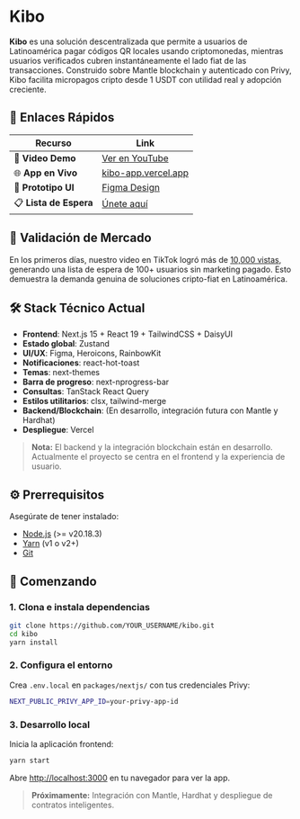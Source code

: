 # Kibo

**Kibo** es una solución descentralizada que permite a usuarios de Latinoamérica pagar códigos QR locales usando criptomonedas, mientras usuarios verificados cubren instantáneamente el lado fiat de las transacciones. Construido sobre Mantle blockchain y autenticado con Privy, Kibo facilita micropagos cripto desde 1 USDT con utilidad real y adopción creciente.

## 🔗 Enlaces Rápidos

| Recurso                | Link                                                                                                                                                                                                                         |
| ---------------------- | ---------------------------------------------------------------------------------------------------------------------------------------------------------------------------------------------------------------------------- |
| 🚀 **Video Demo**      | [Ver en YouTube](https://www.youtube.com/watch?v=cRYuQf6sPX4)                                                                                                                                                                |
| 🌐 **App en Vivo**     | [kibo-app.vercel.app](https://kibo-app.vercel.app/)                                                                                                                                                                          |
| 🎨 **Prototipo UI**    | [Figma Design](https://www.figma.com/proto/Wfx266KqFmr3lx25zp5f4C/Kibo?page-id=0%3A1&node-id=23-2&viewport=2842%2C841%2C0.64&t=yFMKWsbfSIa77Zjj-1&scaling=scale-down&content-scaling=fixed&starting-point-node-id=52%3A1457) |
| 📋 **Lista de Espera** | [Únete aquí](https://docs.google.com/spreadsheets/d/1dk7zSf_jUvgI-7QNyQgQfbuEz_8bXHEh7Yqko5CT_eA/edit?usp=sharing)                                                                                                           |

## 🎯 Validación de Mercado

En los primeros días, nuestro video en TikTok logró más de [10,000 vistas](https://www.tiktok.com/@criptopepe1/video/7517452244472614200), generando una lista de espera de 100+ usuarios sin marketing pagado. Esto demuestra la demanda genuina de soluciones cripto-fiat en Latinoamérica.

## 🛠 Stack Técnico Actual

- **Frontend**: Next.js 15 + React 19 + TailwindCSS + DaisyUI
- **Estado global**: Zustand
- **UI/UX**: Figma, Heroicons, RainbowKit
- **Notificaciones**: react-hot-toast
- **Temas**: next-themes
- **Barra de progreso**: next-nprogress-bar
- **Consultas**: TanStack React Query
- **Estilos utilitarios**: clsx, tailwind-merge
- **Backend/Blockchain**: (En desarrollo, integración futura con Mantle y Hardhat)
- **Despliegue**: Vercel

> **Nota:** El backend y la integración blockchain están en desarrollo. Actualmente el proyecto se centra en el frontend y la experiencia de usuario.

## ⚙️ Prerrequisitos

Asegúrate de tener instalado:

- [Node.js](https://nodejs.org/en/download/) (>= v20.18.3)
- [Yarn](https://classic.yarnpkg.com/en/docs/install/) (v1 o v2+)
- [Git](https://git-scm.com/downloads)

## 🚀 Comenzando

### 1. Clona e instala dependencias

```bash
git clone https://github.com/YOUR_USERNAME/kibo.git
cd kibo
yarn install
```

### 2. Configura el entorno

Crea `.env.local` en `packages/nextjs/` con tus credenciales Privy:

```bash
NEXT_PUBLIC_PRIVY_APP_ID=your-privy-app-id
```

### 3. Desarrollo local

Inicia la aplicación frontend:

```bash
yarn start
```

Abre [http://localhost:3000](http://localhost:3000) en tu navegador para ver la app.

> **Próximamente:** Integración con Mantle, Hardhat y despliegue de contratos inteligentes.
